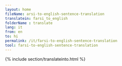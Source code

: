 ```yaml
---
layout: home
fileName: arsi-to-english-sentence-translation
translatein: farsi_to_english
folderName : translate
lang: it
from: en
to: hi
permalink: /it/farsi-to-english-sentence-translation
tool: farsi-to-english-sentence-translation
---
```

{% include section/translateinto.html %}